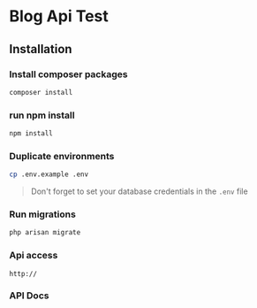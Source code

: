 # Blog Api Test

## Installation

### Install composer packages

```bash
composer install
```
### run npm install 
```bash
npm install
```
### Duplicate environments

```bash
cp .env.example .env
```

> Don't forget to set your database credentials in the `.env` file

### Run migrations

```bash
php arisan migrate
```

### Api access

```url
http://
```

### API Docs

```uri

```
